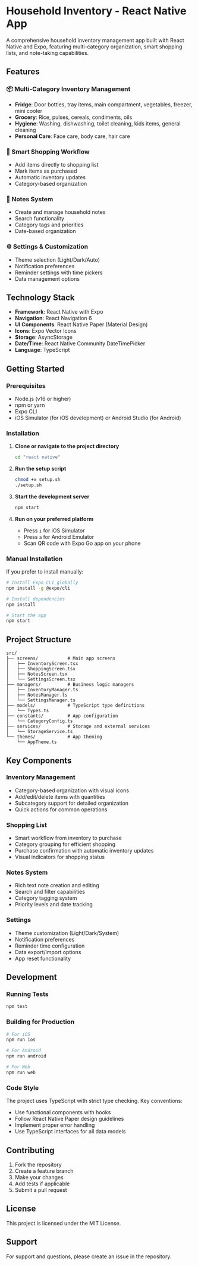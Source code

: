 # Household Inventory - React Native App

A comprehensive household inventory management app built with React Native and Expo, featuring multi-category organization, smart shopping lists, and note-taking capabilities.

## Features

### 📦 Multi-Category Inventory Management
- **Fridge**: Door bottles, tray items, main compartment, vegetables, freezer, mini cooler
- **Grocery**: Rice, pulses, cereals, condiments, oils
- **Hygiene**: Washing, dishwashing, toilet cleaning, kids items, general cleaning
- **Personal Care**: Face care, body care, hair care

### 🛒 Smart Shopping Workflow
- Add items directly to shopping list
- Mark items as purchased
- Automatic inventory updates
- Category-based organization

### 📝 Notes System
- Create and manage household notes
- Search functionality
- Category tags and priorities
- Date-based organization

### ⚙️ Settings & Customization
- Theme selection (Light/Dark/Auto)
- Notification preferences
- Reminder settings with time pickers
- Data management options

## Technology Stack

- **Framework**: React Native with Expo
- **Navigation**: React Navigation 6
- **UI Components**: React Native Paper (Material Design)
- **Icons**: Expo Vector Icons
- **Storage**: AsyncStorage
- **Date/Time**: React Native Community DateTimePicker
- **Language**: TypeScript

## Getting Started

### Prerequisites
- Node.js (v16 or higher)
- npm or yarn
- Expo CLI
- iOS Simulator (for iOS development) or Android Studio (for Android)

### Installation

1. **Clone or navigate to the project directory**
   ```bash
   cd "react native"
   ```

2. **Run the setup script**
   ```bash
   chmod +x setup.sh
   ./setup.sh
   ```

3. **Start the development server**
   ```bash
   npm start
   ```

4. **Run on your preferred platform**
   - Press `i` for iOS Simulator
   - Press `a` for Android Emulator
   - Scan QR code with Expo Go app on your phone

### Manual Installation

If you prefer to install manually:

```bash
# Install Expo CLI globally
npm install -g @expo/cli

# Install dependencies
npm install

# Start the app
npm start
```

## Project Structure

```
src/
├── screens/           # Main app screens
│   ├── InventoryScreen.tsx
│   ├── ShoppingScreen.tsx
│   ├── NotesScreen.tsx
│   └── SettingsScreen.tsx
├── managers/          # Business logic managers
│   ├── InventoryManager.ts
│   ├── NotesManager.ts
│   └── SettingsManager.ts
├── models/            # TypeScript type definitions
│   └── Types.ts
├── constants/         # App configuration
│   └── CategoryConfig.ts
├── services/          # Storage and external services
│   └── StorageService.ts
└── themes/            # App theming
    └── AppTheme.ts
```

## Key Components

### Inventory Management
- Category-based organization with visual icons
- Add/edit/delete items with quantities
- Subcategory support for detailed organization
- Quick actions for common operations

### Shopping List
- Smart workflow from inventory to purchase
- Category grouping for efficient shopping
- Purchase confirmation with automatic inventory updates
- Visual indicators for shopping status

### Notes System
- Rich text note creation and editing
- Search and filter capabilities
- Category tagging system
- Priority levels and date tracking

### Settings
- Theme customization (Light/Dark/System)
- Notification preferences
- Reminder time configuration
- Data export/import options
- App reset functionality

## Development

### Running Tests
```bash
npm test
```

### Building for Production
```bash
# For iOS
npm run ios

# For Android
npm run android

# For Web
npm run web
```

### Code Style
The project uses TypeScript with strict type checking. Key conventions:
- Use functional components with hooks
- Follow React Native Paper design guidelines
- Implement proper error handling
- Use TypeScript interfaces for all data models

## Contributing

1. Fork the repository
2. Create a feature branch
3. Make your changes
4. Add tests if applicable
5. Submit a pull request

## License

This project is licensed under the MIT License.

## Support

For support and questions, please create an issue in the repository.